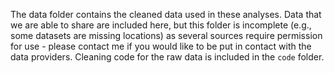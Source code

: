 The data folder contains the cleaned data used in these analyses. Data that we are able to share are included here, but this folder is incomplete (e.g., some datasets are missing locations) as several sources require permission for use - please contact me if you would like to be put in contact with the data providers. Cleaning code for the raw data is included in the `code` folder.
